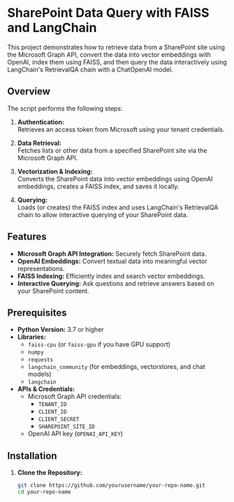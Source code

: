 # SharePoint Data Query with FAISS and LangChain

This project demonstrates how to retrieve data from a SharePoint site using the Microsoft Graph API, convert the data into vector embeddings with OpenAI, index them using FAISS, and then query the data interactively using LangChain's RetrievalQA chain with a ChatOpenAI model.

## Overview

The script performs the following steps:

1. **Authentication:**  
   Retrieves an access token from Microsoft using your tenant credentials.

2. **Data Retrieval:**  
   Fetches lists or other data from a specified SharePoint site via the Microsoft Graph API.

3. **Vectorization & Indexing:**  
   Converts the SharePoint data into vector embeddings using OpenAI embeddings, creates a FAISS index, and saves it locally.

4. **Querying:**  
   Loads (or creates) the FAISS index and uses LangChain's RetrievalQA chain to allow interactive querying of your SharePoint data.

## Features

- **Microsoft Graph API Integration:** Securely fetch SharePoint data.
- **OpenAI Embeddings:** Convert textual data into meaningful vector representations.
- **FAISS Indexing:** Efficiently index and search vector embeddings.
- **Interactive Querying:** Ask questions and retrieve answers based on your SharePoint content.

## Prerequisites

- **Python Version:** 3.7 or higher
- **Libraries:**  
  - `faiss-cpu` (or `faiss-gpu` if you have GPU support)  
  - `numpy`  
  - `requests`  
  - `langchain_community` (for embeddings, vectorstores, and chat models)  
  - `langchain`  
- **APIs & Credentials:**  
  - Microsoft Graph API credentials:
    - `TENANT_ID`
    - `CLIENT_ID`
    - `CLIENT_SECRET`
    - `SHAREPOINT_SITE_ID`
  - OpenAI API key (`OPENAI_API_KEY`)

## Installation

1. **Clone the Repository:**
   ```bash
   git clone https://github.com/yourusername/your-repo-name.git
   cd your-repo-name
